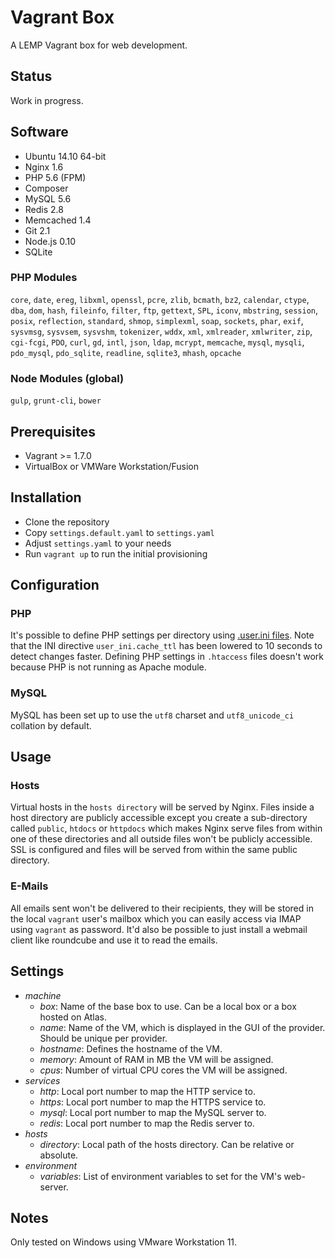 # Vagrant Box
A LEMP Vagrant box for web development.

## Status
Work in progress.

## Software
* Ubuntu 14.10 64-bit
* Nginx 1.6
* PHP 5.6 (FPM)
* Composer
* MySQL 5.6
* Redis 2.8
* Memcached 1.4
* Git 2.1
* Node.js 0.10
* SQLite

### PHP Modules
`core`, `date`, `ereg`, `libxml`, `openssl`, `pcre`, `zlib`, `bcmath`, `bz2`, `calendar`, `ctype`, `dba`, `dom`,
`hash`, `fileinfo`, `filter`, `ftp`, `gettext`, `SPL`, `iconv`, `mbstring`, `session`, `posix`, `reflection`,
`standard`, `shmop`, `simplexml`, `soap`, `sockets`, `phar`, `exif`, `sysvmsg`, `sysvsem`, `sysvshm`, `tokenizer`,
`wddx`, `xml`, `xmlreader`, `xmlwriter`, `zip`, `cgi-fcgi`, `PDO`, `curl`, `gd`, `intl`, `json`, `ldap`, `mcrypt`,
`memcache`, `mysql`, `mysqli`, `pdo_mysql`, `pdo_sqlite`, `readline`, `sqlite3`, `mhash`, `opcache`

### Node Modules (global)
`gulp`, `grunt-cli`, `bower`

## Prerequisites
* Vagrant >= 1.7.0
* VirtualBox or VMWare Workstation/Fusion

## Installation
* Clone the repository
* Copy `settings.default.yaml` to `settings.yaml`
* Adjust `settings.yaml` to your needs
* Run `vagrant up` to run the initial provisioning

## Configuration

### PHP
It's possible to define PHP settings per directory using [.user.ini files](http://php.net/manual/en/configuration.file.per-user.php).
Note that the INI directive `user_ini.cache_ttl` has been lowered to 10 seconds to detect changes faster.
Defining PHP settings in `.htaccess` files doesn't work because PHP is not running as Apache module.

### MySQL
MySQL has been set up to use the `utf8` charset and `utf8_unicode_ci` collation by default.

## Usage

### Hosts
Virtual hosts in the `hosts directory` will be served by Nginx. Files inside a host directory are publicly accessible
except you create a sub-directory called `public`, `htdocs` or `httpdocs` which makes Nginx serve files from within 
one of these directories and all outside files won't be publicly accessible. SSL is configured and files will be 
served from within the same public directory.

### E-Mails
All emails sent won't be delivered to their recipients, they will be stored
in the local `vagrant` user's mailbox which you can easily access via IMAP
using `vagrant` as password. It'd also be possible to just install a webmail
client like roundcube and use it to read the emails.

## Settings
- *machine*
    - *box*: Name of the base box to use. Can be a local box or a box hosted on Atlas.
    - *name*: Name of the VM, which is displayed in the GUI of the provider. Should be unique per provider.
    - *hostname*: Defines the hostname of the VM.
    - *memory*: Amount of RAM in MB the VM will be assigned.
    - *cpus*: Number of virtual CPU cores the VM will be assigned.
- *services*
    - *http*: Local port number to map the HTTP service to.
    - *https*: Local port number to map the HTTPS service to.
    - *mysql*: Local port number to map the MySQL server to.
    - *redis*: Local port number to map the Redis server to.
- *hosts*
    - *directory*: Local path of the hosts directory. Can be relative or absolute.
- *environment*
    - *variables*: List of environment variables to set for the VM's web-server.

## Notes
Only tested on Windows using VMware Workstation 11.
